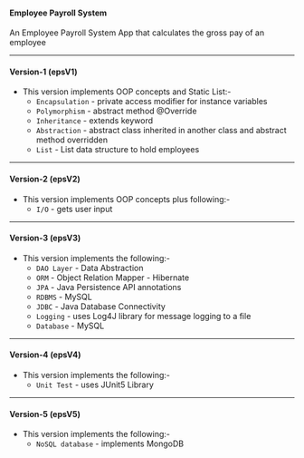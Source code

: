 #### Employee Payroll System 
An Employee Payroll System App that calculates the gross pay of an employee
<hr>

#### Version-1 (epsV1) 

- This version implements OOP concepts and Static List:-
	- ``Encapsulation`` - private access modifier for instance variables <br>
	- ``Polymorphism`` - abstract method @Override <br>
	- ``Inheritance`` - extends keyword <br>
	- ``Abstraction`` - abstract class inherited in another class and abstract method overridden <br>
	- ``List`` - List data structure to hold employees
	
<hr>	

#### Version-2 (epsV2) 

- This version implements OOP concepts plus following:- 
	- ``I/O`` - gets user input <br>
	
<hr>

#### Version-3 (epsV3) 

- This version implements the following:- 
	- ``DAO Layer`` - Data Abstraction <br>
	- ``ORM`` - Object Relation Mapper - Hibernate <br>
	- ``JPA`` - Java Persistence API annotations<br>
	- ``RDBMS`` - MySQL <br>
	- ``JDBC`` - Java Database Connectivity <br>
	- ``Logging`` - uses Log4J library for message logging to a file <br>
	- ``Database`` - MySQL
	

<hr>

#### Version-4 (epsV4) 

- This version implements the following:- 
	- ``Unit Test`` - uses JUnit5 Library <br>
	
<hr>

#### Version-5 (epsV5) 

- This version implements the following:- 
	- ``NoSQL database`` - implements MongoDB <br>